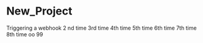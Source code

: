 # New_Project

Triggering a webhook
2 nd time
3rd time
4th time
5th time
6th time
7th time
8th time
oo
99

